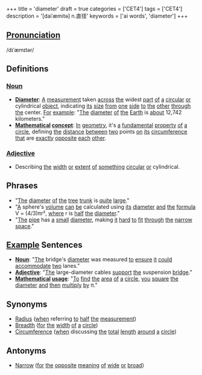 +++
title = 'diameter'
draft = true
categories = ['CET4']
tags = ['CET4']
description = '[daiˈæmitə] n.直径'
keywords = ['ai words', 'diameter']
+++

## [Pronunciation](/en/post/pronunciation/)
/dɪˈæmɪtər/

## Definitions
### [Noun](/en/post/noun/)
- **[Diameter](/en/post/diameter/)**: [A](/en/post/a/) [measurement](/en/post/measurement/) taken [across](/en/post/across/) [the](/en/post/the/) widest [part](/en/post/part/) [of](/en/post/of/) [a](/en/post/a/) [circular](/en/post/circular/) [or](/en/post/or/) cylindrical [object](/en/post/object/), indicating [its](/en/post/its/) [size](/en/post/size/) [from](/en/post/from/) [one](/en/post/one/) [side](/en/post/side/) [to](/en/post/to/) [the](/en/post/the/) [other](/en/post/other/) [through](/en/post/through/) [the](/en/post/the/) center. [For](/en/post/for/) [example](/en/post/example/): "[The](/en/post/the/) [diameter](/en/post/diameter/) [of](/en/post/of/) [the](/en/post/the/) [Earth](/en/post/earth/) is [about](/en/post/about/) 12,742 kilometers."
- **[Mathematical](/en/post/mathematical/) [concept](/en/post/concept/)**: [In](/en/post/in/) [geometry](/en/post/geometry/), it's [a](/en/post/a/) [fundamental](/en/post/fundamental/) [property](/en/post/property/) [of](/en/post/of/) [a](/en/post/a/) [circle](/en/post/circle/), defining [the](/en/post/the/) [distance](/en/post/distance/) [between](/en/post/between/) [two](/en/post/two/) points [on](/en/post/on/) [its](/en/post/its/) [circumference](/en/post/circumference/) [that](/en/post/that/) are [exactly](/en/post/exactly/) [opposite](/en/post/opposite/) [each](/en/post/each/) [other](/en/post/other/).

### [Adjective](/en/post/adjective/)
- Describing [the](/en/post/the/) [width](/en/post/width/) [or](/en/post/or/) [extent](/en/post/extent/) [of](/en/post/of/) [something](/en/post/something/) [circular](/en/post/circular/) [or](/en/post/or/) cylindrical.

## Phrases
- "[The](/en/post/the/) [diameter](/en/post/diameter/) [of](/en/post/of/) [the](/en/post/the/) [tree](/en/post/tree/) [trunk](/en/post/trunk/) is [quite](/en/post/quite/) [large](/en/post/large/)."
- "[A](/en/post/a/) sphere's [volume](/en/post/volume/) [can](/en/post/can/) [be](/en/post/be/) calculated using [its](/en/post/its/) [diameter](/en/post/diameter/) [and](/en/post/and/) [the](/en/post/the/) [formula](/en/post/formula/) V = (4/3)πr², [where](/en/post/where/) r is [half](/en/post/half/) [the](/en/post/the/) [diameter](/en/post/diameter/)."
- "[The](/en/post/the/) [pipe](/en/post/pipe/) has [a](/en/post/a/) [small](/en/post/small/) [diameter](/en/post/diameter/), making [it](/en/post/it/) [hard](/en/post/hard/) [to](/en/post/to/) [fit](/en/post/fit/) [through](/en/post/through/) [the](/en/post/the/) [narrow](/en/post/narrow/) [space](/en/post/space/)."

## [Example](/en/post/example/) Sentences
- **[Noun](/en/post/noun/)**: "[The](/en/post/the/) bridge's [diameter](/en/post/diameter/) was measured [to](/en/post/to/) [ensure](/en/post/ensure/) [it](/en/post/it/) [could](/en/post/could/) [accommodate](/en/post/accommodate/) [two](/en/post/two/) lanes."
- **[Adjective](/en/post/adjective/)**: "[The](/en/post/the/) large-diameter cables [support](/en/post/support/) [the](/en/post/the/) suspension [bridge](/en/post/bridge/)."
- **[Mathematical](/en/post/mathematical/) [usage](/en/post/usage/)**: "[To](/en/post/to/) [find](/en/post/find/) [the](/en/post/the/) [area](/en/post/area/) [of](/en/post/of/) [a](/en/post/a/) [circle](/en/post/circle/), [you](/en/post/you/) [square](/en/post/square/) [the](/en/post/the/) [diameter](/en/post/diameter/) [and](/en/post/and/) [then](/en/post/then/) [multiply](/en/post/multiply/) [by](/en/post/by/) π."

## Synonyms
- [Radius](/en/post/radius/) ([when](/en/post/when/) referring [to](/en/post/to/) [half](/en/post/half/) [the](/en/post/the/) [measurement](/en/post/measurement/))
- [Breadth](/en/post/breadth/) ([for](/en/post/for/) [the](/en/post/the/) [width](/en/post/width/) [of](/en/post/of/) [a](/en/post/a/) [circle](/en/post/circle/))
- [Circumference](/en/post/circumference/) ([when](/en/post/when/) discussing [the](/en/post/the/) [total](/en/post/total/) [length](/en/post/length/) [around](/en/post/around/) [a](/en/post/a/) [circle](/en/post/circle/))

## Antonyms
- [Narrow](/en/post/narrow/) ([for](/en/post/for/) [the](/en/post/the/) [opposite](/en/post/opposite/) [meaning](/en/post/meaning/) [of](/en/post/of/) [wide](/en/post/wide/) [or](/en/post/or/) [broad](/en/post/broad/))
